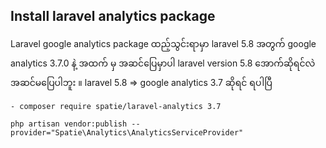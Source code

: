 ## **Install laravel analytics package**
Laravel google analytics package ထည့်သွင်းရာမှာ laravel 5.8 အတွက် google analytics 3.7.0 နဲ့ အထက် မှ အဆင်ပြေမှာပါ 
laravel version 5.8 အောက်ဆိုရင်လဲ အဆင်မပြေပါဘူး ။ laravel 5.8 => google analytics 3.7 ဆိုရင် ရပါပြီ
```laravel
- composer require spatie/laravel-analytics 3.7
```

```laravel
php artisan vendor:publish --provider="Spatie\Analytics\AnalyticsServiceProvider"
```
<!--stackedit_data:
eyJoaXN0b3J5IjpbLTEwMjE0NDIwOTksNTA4NjQ5OTcxLC0yMD
E0Njg5MjI0LC01NTMzMjM1MjhdfQ==
-->